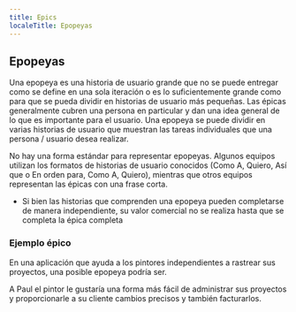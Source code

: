 ```yaml
---
title: Epics
localeTitle: Epopeyas
---
```

## Epopeyas

Una epopeya es una historia de usuario grande que no se puede entregar como se define en una sola iteración o es lo suficientemente grande como para que se pueda dividir en historias de usuario más pequeñas. Las épicas generalmente cubren una persona en particular y dan una idea general de lo que es importante para el usuario. Una epopeya se puede dividir en varias historias de usuario que muestran las tareas individuales que una persona / usuario desea realizar.

No hay una forma estándar para representar epopeyas. Algunos equipos utilizan los formatos de historias de usuario conocidos (Como A, Quiero, Así que o En orden para, Como A, Quiero), mientras que otros equipos representan las épicas con una frase corta.

*   Si bien las historias que comprenden una epopeya pueden completarse de manera independiente, su valor comercial no se realiza hasta que se completa la épica completa

### Ejemplo épico

En una aplicación que ayuda a los pintores independientes a rastrear sus proyectos, una posible epopeya podría ser.

A Paul el pintor le gustaría una forma más fácil de administrar sus proyectos y proporcionarle a su cliente cambios precisos y también facturarlos.